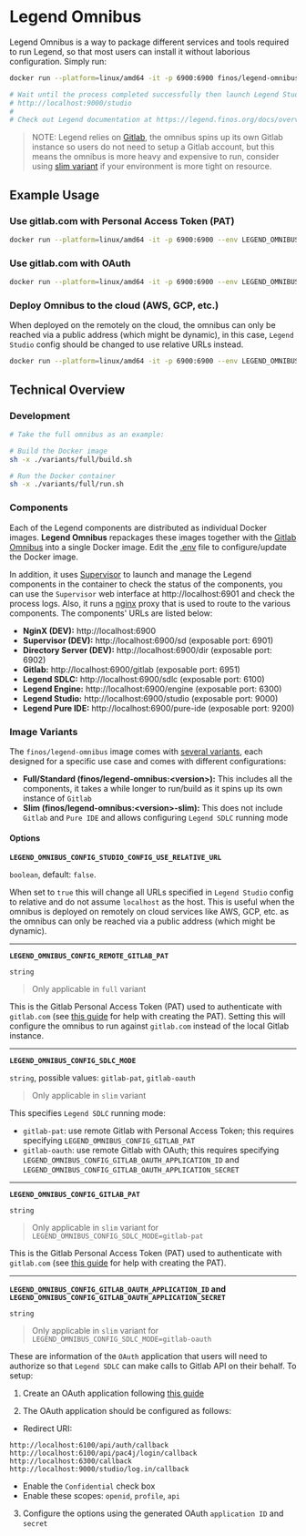 # Legend Omnibus

Legend Omnibus is a way to package different services and tools required to run Legend, so that most users can install it without laborious configuration. Simply run:

```sh
docker run --platform=linux/amd64 -it -p 6900:6900 finos/legend-omnibus:latest

# Wait until the process completed successfully then launch Legend Studio at:
# http://localhost:9000/studio
#
# Check out Legend documentation at https://legend.finos.org/docs/overview/legend-overview
```

> NOTE: Legend relies on [Gitlab](https://about.gitlab.com/), the omnibus spins up its own Gitlab instance so users do not need to setup a Gitlab account, but this means the omnibus is more heavy and expensive to run, consider using [slim variant](#image-variants) if your environment is more tight on resource.

## Example Usage

### Use gitlab.com with Personal Access Token (PAT)

```sh
docker run --platform=linux/amd64 -it -p 6900:6900 --env LEGEND_OMNIBUS_CONFIG_SDLC_MODE="gitlab-pat" --env LEGEND_OMNIBUS_CONFIG_GITLAB_PAT="<your personal access token>" finos/legend-omnibus:latest-slim
```

### Use gitlab.com with OAuth

```sh
docker run --platform=linux/amd64 -it -p 6900:6900 --env LEGEND_OMNIBUS_CONFIG_SDLC_MODE="gitlab-oauth" --env LEGEND_OMNIBUS_CONFIG_GITLAB_OAUTH_APPLICATION_ID="<your OAuth app ID>" --env LEGEND_OMNIBUS_CONFIG_GITLAB_OAUTH_APPLICATION_SECRET="<your OAuth app secret>" finos/legend-omnibus:latest-slim
```

### Deploy Omnibus to the cloud (AWS, GCP, etc.)

When deployed on the remotely on the cloud, the omnibus can only be reached via a public address (which might be dynamic), in this case, `Legend Studio` config should be changed to use relative URLs instead.

```sh
docker run --platform=linux/amd64 -it -p 6900:6900 --env LEGEND_OMNIBUS_CONFIG_STUDIO_CONFIG_USE_RELATIVE_URL=true finos/legend-omnibus:latest
```

## Technical Overview

### Development

```sh
# Take the full omnibus as an example:

# Build the Docker image
sh -x ./variants/full/build.sh

# Run the Docker container
sh -x ./variants/full/run.sh
```

### Components

Each of the Legend components are distributed as individual Docker images. **Legend Omnibus** repackages these images together with the [Gitlab Omnibus](https://docs.gitlab.com/omnibus/) into a single Docker image. Edit the [.env](./.env) file to configure/update the Docker image.

In addition, it uses [Supervisor](http://supervisord.org/) to launch and manage the Legend components in the container to check the status of the components, you can use the `Supervisor` web interface at http://localhost:6901 and check the process logs. Also, it runs a [nginx](https://www.nginx.com/) proxy that is used to route to the various components. The components' URLs are listed below:

- **NginX (DEV):** http://localhost:6900
- **Supervisor (DEV):** http://localhost:6900/sd (exposable port: 6901)
- **Directory Server (DEV):** http://localhost:6900/dir (exposable port: 6902)
- **Gitlab:** http://localhost:6900/gitlab (exposable port: 6951)
- **Legend SDLC:** http://localhost:6900/sdlc (exposable port: 6100)
- **Legend Engine:** http://localhost:6900/engine (exposable port: 6300)
- **Legend Studio:** http://localhost:6900/studio (exposable port: 9000)
- **Legend Pure IDE:** http://localhost:6900/pure-ide (exposable port: 9200)

### Image Variants

The `finos/legend-omnibus` image comes with [several variants](https://github.com/finos/legend/tree/master/installers/omnibus/variants), each designed for a specific use case and comes with different configurations:

- **Full/Standard (finos/legend-omnibus:\<version\>):** This includes all the components, it takes a while longer to run/build as it spins up its own instance of `Gitlab`
- **Slim (finos/legend-omnibus:\<version\>-slim):** This does not include `Gitlab` and `Pure IDE` and allows configuring `Legend SDLC` running mode

#### Options

**`LEGEND_OMNIBUS_CONFIG_STUDIO_CONFIG_USE_RELATIVE_URL`**

`boolean`, default: `false`.

When set to `true` this will change all URLs specified in `Legend Studio` config to relative and do not assume `localhost` as the host. This is useful when the omnibus is deployed on remotely on cloud services like AWS, GCP, etc. as the omnibus can only be reached via a public address (which might be dynamic).

---

**`LEGEND_OMNIBUS_CONFIG_REMOTE_GITLAB_PAT`**

`string`

> Only applicable in `full` variant

This is the Gitlab Personal Access Token (PAT) used to authenticate with `gitlab.com` (see [this guide](https://docs.gitlab.com/ee/user/profile/personal_access_tokens.html) for help with creating the PAT). Setting this will configure the omnibus to run against `gitlab.com` instead of the local Gitlab instance.

---

**`LEGEND_OMNIBUS_CONFIG_SDLC_MODE`**

`string`, possible values: `gitlab-pat`, `gitlab-oauth`

> Only applicable in `slim` variant

This specifies `Legend SDLC` running mode:

- `gitlab-pat`: use remote Gitlab with Personal Access Token; this requires specifying `LEGEND_OMNIBUS_CONFIG_GITLAB_PAT`
- `gitlab-oauth`: use remote Gitlab with OAuth; this requires specifying `LEGEND_OMNIBUS_CONFIG_GITLAB_OAUTH_APPLICATION_ID` and `LEGEND_OMNIBUS_CONFIG_GITLAB_OAUTH_APPLICATION_SECRET`

---

**`LEGEND_OMNIBUS_CONFIG_GITLAB_PAT`**

`string`

> Only applicable in `slim` variant for `LEGEND_OMNIBUS_CONFIG_SDLC_MODE=gitlab-pat`

This is the Gitlab Personal Access Token (PAT) used to authenticate with `gitlab.com` (see [this guide](https://docs.gitlab.com/ee/user/profile/personal_access_tokens.html) for help with creating the PAT).

---

**`LEGEND_OMNIBUS_CONFIG_GITLAB_OAUTH_APPLICATION_ID` and `LEGEND_OMNIBUS_CONFIG_GITLAB_OAUTH_APPLICATION_SECRET`**

`string`

> Only applicable in `slim` variant for `LEGEND_OMNIBUS_CONFIG_SDLC_MODE=gitlab-oauth`

These are information of the `OAuth` application that users will need to authorize so that `Legend SDLC` can make calls to Gitlab API on their behalf. To setup:

1. Create an OAuth application following [this guide](https://docs.gitlab.com/ee/integration/oauth_provider.html)

2. The OAuth application should be configured as follows:

- Redirect URI:

```
http://localhost:6100/api/auth/callback
http://localhost:6100/api/pac4j/login/callback
http://localhost:6300/callback
http://localhost:9000/studio/log.in/callback
```

- Enable the `Confidential` check box
- Enable these scopes: `openid`, `profile`, `api`

3. Configure the options using the generated OAuth `application ID` and `secret`
